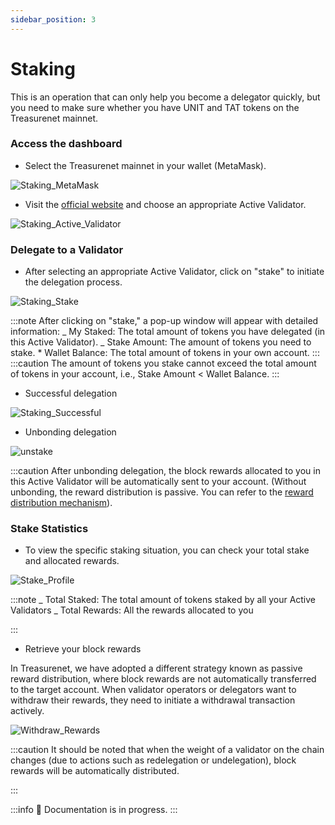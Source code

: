 ```yaml
---
sidebar_position: 3
---
```


# Staking

This is an operation that can only help you become a delegator quickly, but you need to make sure whether you have UNIT and TAT tokens on the Treasurenet mainnet.

### Access the dashboard

- Select the Treasurenet mainnet in your wallet (MetaMask).

![Staking_MetaMask](/img/docs/metamask.jpg)

- Visit the [official website](https://splatform.treasurenet.io/Stake/activeValidators) and choose an appropriate Active Validator.

![Staking_Active_Validator](/img/docs/Staking_Active_Validator.png)

### Delegate to a Validator

- After selecting an appropriate Active Validator, click on "stake" to initiate the delegation process.

![Staking_Stake](/img/docs/Staking_tanchuang.png)

:::note
After clicking on "stake," a pop-up window will appear with detailed information:
_ My Staked: The total amount of tokens you have delegated (in this Active Validator).
_ Stake Amount: The amount of tokens you need to stake. \* Wallet Balance: The total amount of tokens in your own account.
:::
:::caution
The amount of tokens you stake cannot exceed the total amount of tokens in your account, i.e., Stake Amount < Wallet Balance.
:::

- Successful delegation

![Staking_Successful](/img/docs/successful.png)

- Unbonding delegation

![unstake](/img/docs/unstake.png)

:::caution
After unbonding delegation, the block rewards allocated to you in this Active Validator will be automatically sent to your account. (Without unbonding, the reward distribution is passive. You can refer to the [reward distribution mechanism](../../protocolDevelopers/modules/distribution.md)).

### Stake Statistics

- To view the specific staking situation, you can check your total stake and allocated rewards.

![Stake_Profile](/img/docs/Stake_Profile.png)

:::note
_ Total Staked: The total amount of tokens staked by all your Active Validators
_ Total Rewards: All the rewards allocated to you

:::

- Retrieve your block rewards

In Treasurenet, we have adopted a different strategy known as passive reward distribution, where block rewards are not automatically transferred to the target account. When validator operators or delegators want to withdraw their rewards, they need to initiate a withdrawal transaction actively.

![Withdraw_Rewards](/img/docs/Withdraw_Rewards.png)

:::caution
It should be noted that when the weight of a validator on the chain changes (due to actions such as redelegation or undelegation), block rewards will be automatically distributed.

:::

:::info
🚧 Documentation is in progress.
:::
